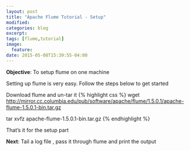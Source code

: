 ```yaml
---
layout: post
title: "Apache Flume Tutorial - Setup"
modified:
categories: blog
excerpt:
tags: [flume,tutorial]
image:
  feature:
date: 2015-05-08T15:39:55-04:00
---
```


**Objective**: To setup flume on one machine

Setting up flume is very easy. Follow the steps below to get started

 Download flume and un-tar it
{% highlight css %}
wget http://mirror.cc.columbia.edu/pub/software/apache/flume/1.5.0.1/apache-flume-1.5.0.1-bin.tar.gz
 
tar xvfz apache-flume-1.5.0.1-bin.tar.gz
 {% endhighlight %}


That’s it for the setup part

**Next**: Tail a log file , pass it through flume and print the output
